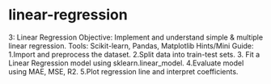# linear-regression
 3: Linear Regression
Objective: Implement and understand simple & multiple linear regression.
Tools: Scikit-learn, Pandas, Matplotlib
Hints/Mini Guide:
1.Import and preprocess the dataset.
2.Split data into train-test sets.
3. Fit a Linear Regression model using sklearn.linear_model. 4.Evaluate model using MAE, MSE, R2.
5.Plot regression line and interpret coefficients.
